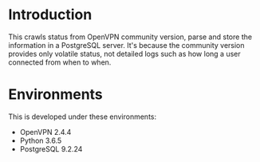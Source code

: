 # Introduction
This crawls status from OpenVPN community version, parse and store the information in a PostgreSQL server. It's because the community version provides only volatile status, not detailed logs such as how long a user connected from when to when.

# Environments
This is developed under these environments:
* OpenVPN 2.4.4 
* Python 3.6.5
* PostgreSQL 9.2.24 
